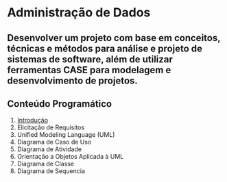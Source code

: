 # Administração de Dados

## Desenvolver um projeto com base em conceitos, técnicas e métodos para análise e projeto de sistemas de software, além de utilizar ferramentas CASE para modelagem e desenvolvimento de projetos.

## Conteúdo Programático

1. [Introdução](https://docs.google.com/presentation/d/10c-oTivpq483amlPNvE8ZTDwLrSmrIpzgN5dw-wFBlk/edit?usp=sharing)
2. Elicitação de Requisitos
3. Unified Modeling Language (UML)
4. Diagrama de Caso de Uso
5. Diagrama de Atividade
6. Orientação a Objetos Aplicada à UML
7. Diagrama de Classe
8. Diagrama de Sequencia
